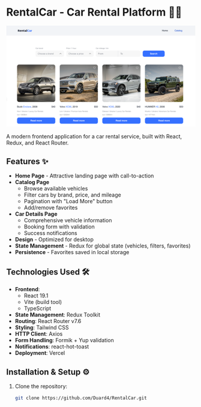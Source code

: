 # RentalCar - Car Rental Platform 🚗💨

![RentalCar Screenshot](./public/example.png) <!-- Add your screenshot if available -->

A modern frontend application for a car rental service, built with React, Redux, and React Router.

## Features ✨

- **Home Page** - Attractive landing page with call-to-action
- **Catalog Page**
    - Browse available vehicles
    - Filter cars by brand, price, and mileage
    - Pagination with "Load More" button
    - Add/remove favorites
- **Car Details Page**
    - Comprehensive vehicle information
    - Booking form with validation
    - Success notifications
- **Design** - Optimized for desktop 
- **State Management** - Redux for global state (vehicles, filters, favorites)
- **Persistence** - Favorites saved in local storage

## Technologies Used 🛠️

- **Frontend**:
    - React 19.1
    - Vite (build tool)
    - TypeScript
- **State Management**: Redux Toolkit
- **Routing**: React Router v7.6
- **Styling**: Tailwind CSS
- **HTTP Client**: Axios
- **Form Handling**: Formik + Yup validation
- **Notifications**: react-hot-toast
- **Deployment**: Vercel

## Installation & Setup ⚙️

1. Clone the repository:
   ```bash
   git clone https://github.com/Duard4/RentalCar.git